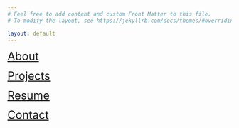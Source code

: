 ```yaml
---
# Feel free to add content and custom Front Matter to this file.
# To modify the layout, see https://jekyllrb.com/docs/themes/#overriding-theme-defaults

layout: default
---
```


<a href="/about/" style="font-size: 25px;">About</a>

<a href="/projects.html" style="font-size: 25px;">Projects</a>  

<a href="/resume.html" style="font-size: 25px;">Resume</a>

<a href="/contact.html" style="font-size: 25px;">Contact</a>
